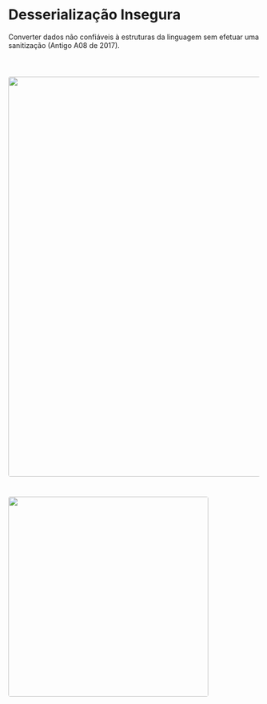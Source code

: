 # Desserialização Insegura

Converter dados não confiáveis à estruturas da linguagem sem efetuar uma sanitização (Antigo A08 de 2017).

<div>
  <Image src="ysoserial.png" style="width:800px;margin:0 auto;margin-top:40px;border-radius:4px" />
</div>

<div>
  <Image src="jwt-desserialization.png" style="width:400px;margin:0 auto;margin-top:40px;border-radius:4px" />
</div>